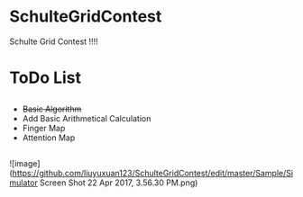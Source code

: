 # SchulteGridContest
Schulte Grid Contest !!!!
# ToDo List #
##
* ~~Basic Algorithm~~
* Add Basic Arithmetical Calculation
* Finger Map
* Attention Map
##


![image](https://github.com/liuyuxuan123/SchulteGridContest/edit/master/Sample/Simulator Screen Shot 22 Apr 2017, 3.56.30 PM.png)
